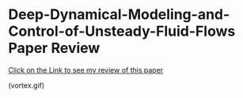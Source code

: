 # Deep-Dynamical-Modeling-and-Control-of-Unsteady-Fluid-Flows Paper Review
[Click on the Link to see my review of this paper](https://kaltura.uconn.edu/media/Deep+Dynamical+Modeling+and+Control+of+Unsteady+Fluid+Flows/1_aue9a2x3)

(vortex.gif)
